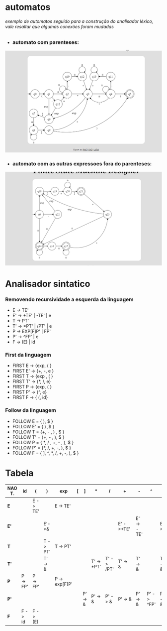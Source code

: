 
# automatos
###### exemplo de automatos seguido para a construção do analisador léxico, vale resaltar que algumas conexões foram mudadas

* ### automato com parenteses:
!["automato"](./assets/parenteses.png)

* ### automato com as outras expressoes fora do parenteses:
!["automato"](./assets/sem%20parenteses.png)

# Analisador sintatico

### Removendo recursividade a esquerda da linguagem
* E  -> TE'
* E' -> +TE' | -TE' | e
* T  -> PT'
* T' -> *PT' | /PT' | e
* P  -> EXP[F]P' | FP'
* P' -> ^FP' | e
* F  -> (E) | id


### First da linguagem

* FIRST E -> {exp, ( }
* FIRST E' -> {+, -, e }
* FIRST T -> {exp , ( }
* FIRST T' -> {*, /, e}
* FIRST P -> {exp, ( }
* FIRST P' -> {^, e}
* FIRST F -> { (, id}

### Follow da linguagem

* FOLLOW E = { ), $ }
* FOLLOW E' = { ) ,$ }
* FOLLOW T = {+, - , ) , $ }
* FOLLOW T' = {+, - , ), $ }
* FOLLOW P = { *, / , +, - , ), $ }
* FOLLOW P' = {*, /, +, -, ), $ }
* FOLLOW F = { ], ^, *, /, +, -, ), $ }


# Tabela


| NAO T. | id | ( | ) | exp | [ | ] | * | / | + | - | ^ | $ |
| --- | --- | --- | ---- | --- | --- | --- | ---| ---| --- | --- | --- | --- |
| **E** | | E -> TE'| | E -> TE'| | | | | | | | |
| **E'** | | | E'->&| | | | | | E' ->+TE'| E'-> -TE'| | E'->&|
| **T** | | |T -> PT' | T -> PT'| | | | | | | | |
| **T'** | | | T' -> &| | | | T' -> *PT' | T' -> /PT'|T' -> &| T' -> &| |T' -> &|
| **P** | P -> FP' |P -> FP' | |P -> exp[F]P' | | | | | | | | |
| **P'** | | | | | | P' -> &|P' -> & |P' -> & |P' -> & |P' -> & | P' -> ^FP' | P' -> &|
| **F** |  F -> id |F -> (E) | | | | | | || | | | |